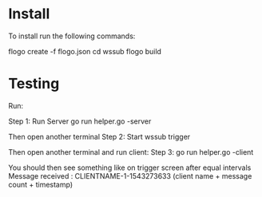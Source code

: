 # Install
To install run the following commands:

flogo create -f flogo.json
cd wssub
flogo build

# Testing
Run:

Step 1: Run Server
go run helper.go -server

Then open another terminal
Step 2: Start wssub trigger

Then open another terminal and run client:
Step 3:
go run helper.go -client


You should then see something like on trigger screen after equal intervals
Message received : CLIENTNAME-1-1543273633 (client name + message count + timestamp)
